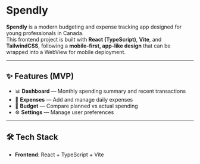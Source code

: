 # Spendly

**Spendly** is a modern budgeting and expense tracking app designed for young professionals in Canada.  
This frontend project is built with **React (TypeScript)**, **Vite**, and **TailwindCSS**, following a **mobile-first, app-like design** that can be wrapped into a WebView for mobile deployment.

---

## ✨ Features (MVP)

- 📊 **Dashboard** — Monthly spending summary and recent transactions
- 💸 **Expenses** — Add and manage daily expenses
- 🎯 **Budget** — Compare planned vs actual spending
- ⚙️ **Settings** — Manage user preferences

---

## 🛠 Tech Stack

- **Frontend**: React + TypeScript + Vite
